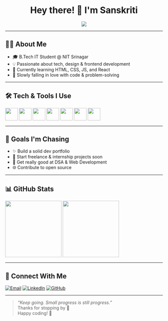 <h1 align="center">Hey there! 👋 I'm Sanskriti</h1>

<p align="center">
  <img src="https://readme-typing-svg.herokuapp.com?font=Fira+Code&pause=1000&color=00F7FF&width=435&lines=B.Tech+IT+Student+@+NIT+Srinagar;Web+Development+Enthusiast;Learning+React+and+JS+Logic;Open+Source+Explorer+%F0%9F%8E%89" />
</p>

---

## 👩‍💻 About Me

- 🎓 B.Tech IT Student @ NIT Srinagar  
- 💡 Passionate about tech, design & frontend development  
- 🌱 Currently learning HTML, CSS, JS, and React  
- 💖 Slowly falling in love with code & problem-solving  

---

## 🛠️ Tech & Tools I Use

<p align="left">
  <img src="https://cdn.jsdelivr.net/gh/devicons/devicon/icons/html5/html5-original.svg" width="40px" />
  <img src="https://cdn.jsdelivr.net/gh/devicons/devicon/icons/css3/css3-original.svg" width="40px" />
  <img src="https://cdn.jsdelivr.net/gh/devicons/devicon/icons/javascript/javascript-original.svg" width="40px" />

  <img src="https://cdn.jsdelivr.net/gh/devicons/devicon/icons/c/c-original.svg" width="40px" />
  <img src="https://cdn.jsdelivr.net/gh/devicons/devicon/icons/cplusplus/cplusplus-original.svg" width="40px" />
  <img src="https://cdn.jsdelivr.net/gh/devicons/devicon/icons/git/git-original.svg" width="40px" />
  <img src="https://cdn.jsdelivr.net/gh/devicons/devicon/icons/github/github-original.svg" width="40px" />
  
</p>

---

## 🎯 Goals I'm Chasing

- ✨ Build a solid dev portfolio  
- 💼 Start freelance & internship projects soon  
- 🧠 Get really good at DSA & Web Development  
- 🌐 Contribute to open source

---

## 📊 GitHub Stats

<p align="left">
  <img src="https://github-readme-stats.vercel.app/api?username=SanskritiPandey28&show_icons=true&theme=tokyonight" height="180px"/>
  <img src="https://github-readme-stats.vercel.app/api/top-langs/?username=SanskritiPandey28&layout=compact&theme=tokyonight" height="180px"/>
</p>

---

## 🤝 Connect With Me

[![Email](https://img.shields.io/badge/Email-D93333?style=for-the-badge&logo=gmail&logoColor=white)](mailto:kritysans1384@gmail.com)
[![LinkedIn](https://img.shields.io/badge/LinkedIn-Sanskriti%20Pandey-0077B5?style=for-the-badge&logo=linkedin&logoColor=white)](https://www.linkedin.com/in/sanskriti-pandey-bb6a61349)
[![GitHub](https://img.shields.io/badge/GitHub-Profile-171515?style=for-the-badge&logo=github)](https://github.com/SanskritiPandey28)

---

> _“Keep going. Small progress is still progress.”_  
Thanks for stopping by 💚  
Happy coding! 🚀
